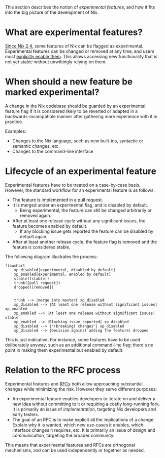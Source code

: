 This section describes the notion of *experimental features*, and how it fits into the big picture of the development of Nix.

# What are experimental features?

[Since Nix 2.4](../release-notes/rl-2.4.md), some features of Nix can be flagged as experimental.
Experimental features can be changed or removed at any time, and users must [explicitly enable them].
This allows accessing new functionality that is not yet stable without unwittingly relying on them.

[explicitly enable them]: ../nix-conf.md#conf-expeirmental-features

# When should a new feature be marked experimental?

A change in the Nix codebase should be guarded by an experimental feature flag if it is considered likely to be reverted or adapted in a backwards-incompatible manner after gathering more experience with it in practice.

Examples:

- Changes to the Nix language, such as new built-ins, syntactic or semantic changes, etc.
- Changes to the command-line interface

# Lifecycle of an experimental feature

Experimental features have to be treated on a case-by-case basis.
However, the standard workflow for an experimental feature is as follows:

- The feature is implemented in a pull request.
- It is merged under an experimental flag, and is disabled by default.
    - Being experimental, the feature can still be changed arbitrarily or removed again.
- After at least one release cycle without any significant issues, the feature becomes enabled by default.
    - If any blocking issue gets reported the feature can be disabled by default again.
- After at least another release cycle, the feature flag is removed and the feature is considered stable.

The following diagram illustrates the process:

<!-- TODO: replace with ASCII art to render correctly once contents are agreed upon -->

```mermaid
flowchart
    xp_disabled[experimental, disabled by default]
    xp_enabled[experimental, enabled by default]
    stable([stable])
    trunk([pull request])
    dropped([removed])


    trunk --> |merge into master| xp_disabled
    xp_disabled --> |At least one release without significant issues| xp_enabled
    xp_enabled --> |At least one release without significant issues| stable
    xp_enabled --> |Blocking issue reported| xp_disabled
    xp_disabled --> |"(breaking) changes"| xp_disabled
    xp_disabled --> |Decision against adding the feature| dropped
```

This is just indicative.
For instance, some features have to be used deliberately anyway, such as an additional command-line flag: there's no point in making them experimental but enabled by default.

# Relation to the RFC process

Experimental features and [RFCs](https://github.com/NixOS/rfcs/) both allow approaching substantial changes while minimizing the risk.
However they serve different purposes:

- An experimental feature enables developers to iterate on and deliver a new idea without committing to it or requiring a costly long-running fork.
  It is primarily an issue of *implementation*, targeting Nix developers and early testers.
- The goal of an RFC is to make explicit all the implications of a change: Explain why it is wanted, which new use-cases it enables, which interface changes it requires, etc.
  It is primarily an issue of *design* and *communication*, targeting the broader community.


This means that experimental features and RFCs are orthogonal mechanisms, and can be used independently or together as needed.
